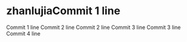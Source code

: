 # zhanlujiaCommit 1 line
Commit 1 line
Commit 2 line
Commit 2 line
Commit 3 line
Commit 3 line
Commit 4 line

